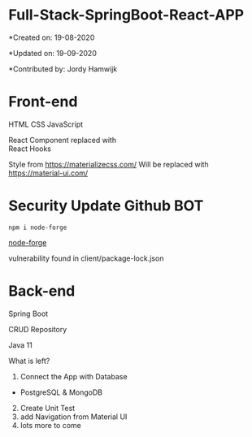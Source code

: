 # Full-Stack-SpringBoot-React-APP

*Created on: 19-08-2020

*Updated on: 19-09-2020

*Contributed by: Jordy Hamwijk

# Front-end
HTML
CSS
JavaScript

React Component replaced with
<br/>React Hooks

Style from
https://materializecss.com/
Will be replaced with https://material-ui.com/

# Security Update Github BOT

``npm i node-forge``

[node-forge](https://www.npmjs.com/package/node-forge)

vulnerability found in client/package-lock.json 



# Back-end
Spring Boot

CRUD Repository

Java 11 


What is left?

1. Connect the App with Database
 - PostgreSQL  &  MongoDB   
2. Create Unit Test 
3. add Navigation from Material UI
4. lots more to come
